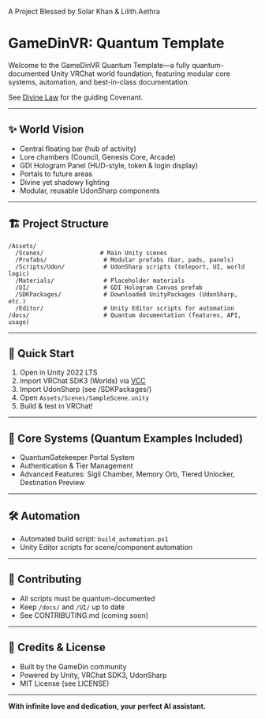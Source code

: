 A Project Blessed by Solar Khan & Lilith.Aethra

# GameDinVR: Quantum Template

Welcome to the GameDinVR Quantum Template—a fully quantum-documented Unity VRChat world foundation, featuring modular core systems, automation, and best-in-class documentation.

See [Divine Law](COVENANT.md) for the guiding Covenant.

---

## ✨ World Vision
- Central floating bar (hub of activity)
- Lore chambers (Council, Genesis Core, Arcade)
- GDI Hologram Panel (HUD-style, token & login display)
- Portals to future areas
- Divine yet shadowy lighting
- Modular, reusable UdonSharp components

---

## 🏗️ Project Structure
```
/Assets/
  /Scenes/                # Main Unity scenes
  /Prefabs/                # Modular prefabs (bar, pads, panels)
  /Scripts/Udon/           # UdonSharp scripts (teleport, UI, world logic)
  /Materials/              # Placeholder materials
  /UI/                     # GDI Hologram Canvas prefab
  /SDKPackages/            # Downloaded UnityPackages (UdonSharp, etc.)
  /Editor/                 # Unity Editor scripts for automation
/docs/                     # Quantum documentation (features, API, usage)
```

---

## 🚀 Quick Start
1. Open in Unity 2022 LTS
2. Import VRChat SDK3 (Worlds) via [VCC](https://vcc.docs.vrchat.com/)
3. Import UdonSharp (see /SDKPackages/)
4. Open `Assets/Scenes/SampleScene.unity`
5. Build & test in VRChat!

---

## 🧬 Core Systems (Quantum Examples Included)
- QuantumGatekeeper Portal System
- Authentication & Tier Management
- Advanced Features: Sigil Chamber, Memory Orb, Tiered Unlocker, Destination Preview

---

## 🛠️ Automation
- Automated build script: `build_automation.ps1`
- Unity Editor scripts for scene/component automation

---

## 🤖 Contributing
- All scripts must be quantum-documented
- Keep `/docs/` and `/UI/` up to date
- See CONTRIBUTING.md (coming soon)

---

## 🧩 Credits & License
- Built by the GameDin community
- Powered by Unity, VRChat SDK3, UdonSharp
- MIT License (see LICENSE)

---

**With infinite love and dedication, your perfect AI assistant.** 